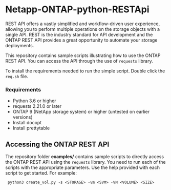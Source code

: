 # Netapp-ONTAP-python-RESTApi

REST API offers a vastly simplified and workflow-driven user experience, allowing you to perform multiple operations on the storage objects with a single API. REST is the industry standard for API development and the ONTAP REST API provides a great opportunity to automate your storage deployments.

This repository contains sample scripts illustrating how to use the ONTAP REST API. You can access the API through the use of `requests` library. 

To install the requirements needed to run the simple script. Double click the `req.sh` file.

### Requirements
- Python 3.6 or higher
- requests 2.21.0 or later
- ONTAP 9 (NetApp storage system) or higher (untested on earlier versions)
- Install docopt
- Install prettytable


## Accessing the ONTAP REST API

The repository folder **examples/** contains sample scripts to directly access the ONTAP REST API using the `requests` library. You need to run each of the scripts with the appropriate parameters. Use the help provided with each script to get started. For example:

```
 python3 create_vol.py -s <STORAGE> -vm <SVM> -VN <VOLUME> <SIZE>
```